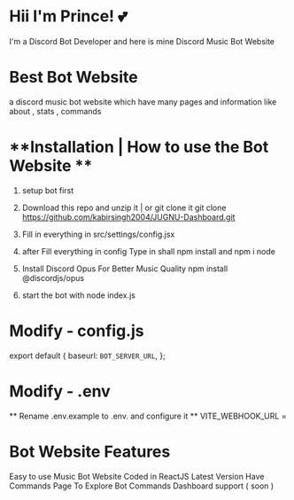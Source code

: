 # Hii I'm Prince! 💕

I'm a Discord Bot Developer and here is mine Discord Music Bot Website

# Best Bot Website 

a discord music bot website which have many pages and information like about , stats , commands

# **Installation | How to use the Bot Website **

1. setup bot first

2. Download this repo and unzip it | or git clone it git clone https://github.com/kabirsingh2004/JUGNU-Dashboard.git

3. Fill in everything in src/settings/config.jsx

5. after Fill everything in config Type in shall npm install and npm i node

6. Install Discord Opus For Better Music Quality npm install @discordjs/opus

7. start the bot with node index.js

# Modify - config.js 
export default {
  baseurl: `BOT_SERVER_URL`,
};

# Modify - .env
** Rename .env.example to .env. and configure it **
VITE_WEBHOOK_URL = 

# Bot Website Features

Easy to use Music Bot Website
Coded in ReactJS Latest Version
Have Commands Page To Explore Bot Commands
Dashboard support ( soon )

